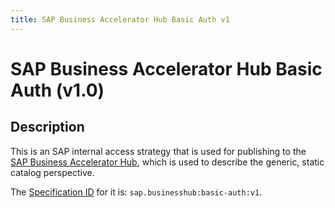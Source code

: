 ```yaml
---
title: SAP Business Accelerator Hub Basic Auth v1
---
```


# SAP Business Accelerator Hub Basic Auth (v1.0)

## Description

This is an SAP internal access strategy that is used for publishing to the [SAP Business Accelerator Hub](https://api.sap.com/), which is used to describe the generic, static catalog perspective.

The [Specification ID](../../spec-v1/index.md#specification-id) for it is: `sap.businesshub:basic-auth:v1`.
